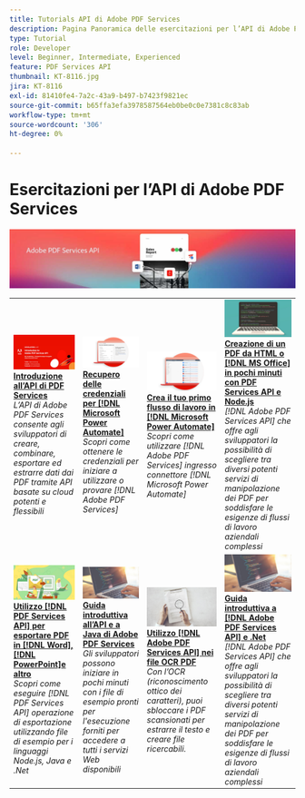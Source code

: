 ```yaml
---
title: Tutorials API di Adobe PDF Services
description: Pagina Panoramica delle esercitazioni per l’API di Adobe PDF Services
type: Tutorial
role: Developer
level: Beginner, Intermediate, Experienced
feature: PDF Services API
thumbnail: KT-8116.jpg
jira: KT-8116
exl-id: 81410fe4-7a2c-43a9-b497-b7423f9821ec
source-git-commit: b65ffa3efa3978587564eb0be0c0e7381c8c83ab
workflow-type: tm+mt
source-wordcount: '306'
ht-degree: 0%

---
```


# Esercitazioni per l’API di Adobe PDF Services

![Banner API di PDF Services](../assets/pdfserviceshero.jpg)

<table style="table-layout:fixed">
<tr>
 <td>
   <a href="https://experienceleague.adobe.com/docs/adobe-developers-live-events/events/2021/oct2021/pdf-services-api.html">
      <img alt="Introduzione all’API di PDF Services" src="assets/introduction_1280.png" />
   </a>
    <div>
   <a href="https://experienceleague.adobe.com/docs/adobe-developers-live-events/events/2021/oct2021/pdf-services-api.html"><strong>Introduzione all’API di PDF Services</strong></a>
    </div>
    <em>L’API di Adobe PDF Services consente agli sviluppatori di creare, combinare, esportare ed estrarre dati dai PDF tramite API basate su cloud potenti e flessibili</em>
    <br>
  </td>
  <td>
   <a href="getting-credentials-power-automate.md">
      <img alt="Recupero delle credenziali per Microsoft Power Automate" src="assets/createcredentials_1280.png" />
   </a>
    <div>
   <a href="getting-credentials-power-automate.md"><strong>Recupero delle credenziali per [!DNL Microsoft Power Automate]</strong></a>
    </div>
    <em>Scopri come ottenere le credenziali per iniziare a utilizzare o provare [!DNL Adobe PDF Services]</em>
    <br>
  </td>
  <td>
   <a href="create-workflow-power-automate.md">
      <img alt="Crea il tuo primo flusso di lavoro in Microsoft Power Automate" src="assets/firstflow_1280.png" />
   </a>
    <div>
   <a href="create-workflow-power-automate.md"><strong>Crea il tuo primo flusso di lavoro in [!DNL Microsoft Power Automate]</strong></a>
    </div>
    <em>Scopri come utilizzare [!DNL Adobe PDF Services] ingresso connettore [!DNL Microsoft Power Automate]</em>
    <br>
  </td>
  <td>
   <a href="createpdffromhtml.md">
      <img alt="Crea un PDF da HTML o MS Office in pochi minuti con API di PDF Services e Node.js" src="assets/PDFServices_GettingStartedNode_thumb.jpg" />
   </a>
    <div>
   <a href="createpdffromhtml.md"><strong>Creazione di un PDF da HTML o [!DNL MS Office] in pochi minuti con PDF Services API e Node.js</strong></a>
    </div>
    <em>[!DNL Adobe PDF Services API] che offre agli sviluppatori la possibilità di scegliere tra diversi potenti servizi di manipolazione dei PDF per soddisfare le esigenze di flussi di lavoro aziendali complessi</em>
    <br>
  </td>
</tr>
<tr>
  <td>
   <a href="exportpdf.md">
      <img alt="Utilizzo dell&apos;API di PDF Services per esportare PDF in Word, PowerPoint e altri formati" src="assets/PDFServices_ExportPDF_thumb.jpg" />
   </a>
    <div>
   <a href="exportpdf.md"><strong>Utilizzo [!DNL PDF Services API] per esportare PDF in [!DNL Word], [!DNL PowerPoint]e altro</strong></a>
    </div>
    <em>Scopri come eseguire [!DNL PDF Services API] operazione di esportazione utilizzando file di esempio per i linguaggi Node.js, Java e .Net</em>
    <br>
  </td>
   <td>
   <a href="gettingstartedjava.md">
      <img alt="Guida introduttiva all’API e a Java di Adobe PDF Services" src="assets/PDFServices_GettingStartedJAVA_thumb.jpg" />
   </a>
    <div>
   <a href="gettingstartedjava.md"><strong>Guida introduttiva all’API e a Java di Adobe PDF Services</strong></a>
    </div>
    <em>Gli sviluppatori possono iniziare in pochi minuti con i file di esempio pronti per l'esecuzione forniti per accedere a tutti i servizi Web disponibili</em>
    <br>
  </td>
   <td>
   <a href="ocr.md">
      <img alt="Utilizzo dell’API di Adobe PDF Services per i file OCR PDF" src="assets/PDFServices_OCR_Thumb.jpg" />
   </a>
    <div>
   <a href="ocr.md"><strong>Utilizzo [!DNL Adobe PDF Services API] nei file OCR PDF</strong></a>
    </div>
    <em>Con l’OCR (riconoscimento ottico dei caratteri), puoi sbloccare i PDF scansionati per estrarre il testo e creare file ricercabili.</em>
    <br>
  </td>
  <td>
   <a href="gettingstartednet.md">
      <img alt="Guida introduttiva all&apos;API di Adobe PDF Services e a .Net" src="assets/PDFServices_GettingStartedNET_thumb.jpg" />
   </a>
    <div>
   <a href="gettingstartednet.md"><strong>Guida introduttiva a [!DNL Adobe PDF Services API] e .Net</strong></a>
    </div>
    <em>[!DNL Adobe PDF Services API] che offre agli sviluppatori la possibilità di scegliere tra diversi potenti servizi di manipolazione dei PDF per soddisfare le esigenze di flussi di lavoro aziendali complessi</em>
    <br>
  </td>
</tr>
</table>

